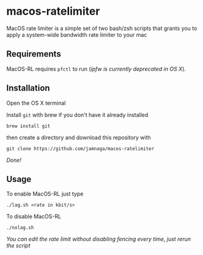 # macos-ratelimiter

MacOS rate limiter is a simple set of two bash/zsh scripts that grants you to apply a system-wide bandwidth rate limiter to your mac

## Requirements


MacOS-RL requires `pfctl` to run (_ipfw is currently deprecated in OS X_).


## Installation
Open the OS X terminal

Install `git` with brew if you don't have it already installed

`brew install git`
  
then create a directory and download this repository with

`git clone https://github.com/jamnaga/macos-ratelimiter`

*Done!*
 
## Usage

To enable MacOS-RL just type

`./lag.sh <rate in kbit/s>`

To disable MacOS-RL

`./nolag.sh`

_You can edit the rate limit without disabling fencing every time, just rerun the script_

